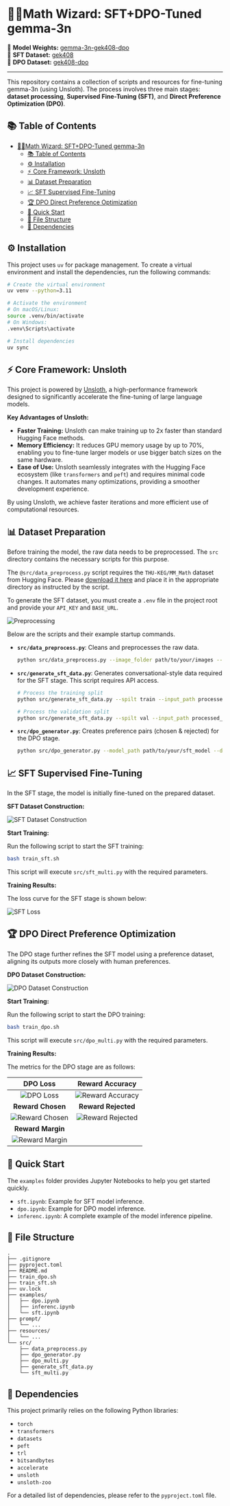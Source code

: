 # 🧙‍♂️Math Wizard: SFT+DPO-Tuned gemma-3n


🤗 **Model Weights:** [gemma-3n-gek408-dpo](https://huggingface.co/Argobell/gemma-3n-gek408-dpo)  
🤗 **SFT Dataset:** [gek408](https://huggingface.co/datasets/Argobell/gek408)  
🤗 **DPO Dataset:** [gek408-dpo](https://huggingface.co/datasets/Argobell/gek408-dpo)

---

This repository contains a collection of scripts and resources for fine-tuning gemma-3n (using Unsloth). The process involves three main stages: **dataset processing**, **Supervised Fine-Tuning (SFT)**, and **Direct Preference Optimization (DPO)**.

## 📚 Table of Contents

- [🧙‍♂️Math Wizard: SFT+DPO-Tuned gemma-3n](#️math-wizard-sftdpo-tuned-gemma-3n)
  - [📚 Table of Contents](#-table-of-contents)
  - [⚙️ Installation](#️-installation)
  - [⚡ Core Framework: Unsloth](#-core-framework-unsloth)
  - [📊 Dataset Preparation](#-dataset-preparation)
  - [📈 SFT Supervised Fine-Tuning](#-sft-supervised-fine-tuning)
  - [🏆 DPO Direct Preference Optimization](#-dpo-direct-preference-optimization)
  - [🚀 Quick Start](#-quick-start)
  - [📂 File Structure](#-file-structure)
  - [🔗 Dependencies](#-dependencies)

## ⚙️ Installation

This project uses `uv` for package management. To create a virtual environment and install the dependencies, run the following commands:

```bash
# Create the virtual environment
uv venv --python=3.11

# Activate the environment
# On macOS/Linux:
source .venv/bin/activate
# On Windows:
.venv\Scripts\activate

# Install dependencies
uv sync
```

## ⚡ Core Framework: Unsloth

This project is powered by [Unsloth](https://github.com/unslothai/unsloth), a high-performance framework designed to significantly accelerate the fine-tuning of large language models.

**Key Advantages of Unsloth:**

*   **Faster Training:** Unsloth can make training up to 2x faster than standard Hugging Face methods.
*   **Memory Efficiency:** It reduces GPU memory usage by up to 70%, enabling you to fine-tune larger models or use bigger batch sizes on the same hardware.
*   **Ease of Use:** Unsloth seamlessly integrates with the Hugging Face ecosystem (like `transformers` and `peft`) and requires minimal code changes. It automates many optimizations, providing a smoother development experience.

By using Unsloth, we achieve faster iterations and more efficient use of computational resources.

## 📊 Dataset Preparation

Before training the model, the raw data needs to be preprocessed. The `src` directory contains the necessary scripts for this purpose.

The `@src/data_preprocess.py` script requires the `THU-KEG/MM_Math` dataset from Hugging Face. Please [download it here](https://huggingface.co/datasets/THU-KEG/MM_Math) and place it in the appropriate directory as instructed by the script.

To generate the SFT dataset, you must create a `.env` file in the project root and provide your `API_KEY` and `BASE_URL`.

![Preprocessing](resources/Preprocessing.png)

Below are the scripts and their example startup commands.

- **`src/data_preprocess.py`**: Cleans and preprocesses the raw data.
  ```bash
  python src/data_preprocess.py --image_folder path/to/your/images --json_path path/to/your/data.jsonl --output_path processed_data
  ```

- **`src/generate_sft_data.py`**: Generates conversational-style data required for the SFT stage. This script requires API access.
  ```bash
  # Process the training split
  python src/generate_sft_data.py --spilt train --input_path processed_data --output_path sft_data
  
  # Process the validation split
  python src/generate_sft_data.py --spilt val --input_path processed_data --output_path sft_data
  ```

- **`src/dpo_generator.py`**: Creates preference pairs (chosen & rejected) for the DPO stage.
  ```bash
  python src/dpo_generator.py --model_path path/to/your/sft_model --dataset_path sft_data --output_dir dpo_data --split validation
  ```

## 📈 SFT Supervised Fine-Tuning

In the SFT stage, the model is initially fine-tuned on the prepared dataset.

**SFT Dataset Construction:**

![SFT Dataset Construction](resources/SFT_Dataset_Construction.png)

**Start Training:**

Run the following script to start the SFT training:

```bash
bash train_sft.sh
```

This script will execute `src/sft_multi.py` with the required parameters.

**Training Results:**

The loss curve for the SFT stage is shown below:

![SFT Loss](resources/SFT%20Loss.png)

## 🏆 DPO Direct Preference Optimization

The DPO stage further refines the SFT model using a preference dataset, aligning its outputs more closely with human preferences.

**DPO Dataset Construction:**

![DPO Dataset Construction](resources/DPO_Dataset_Construction.png)

**Start Training:**

Run the following script to start the DPO training:

```bash
bash train_dpo.sh
```

This script will execute `src/dpo_multi.py` with the required parameters.

**Training Results:**

The metrics for the DPO stage are as follows:

| DPO Loss | Reward Accuracy |
| :---: | :---: |
| ![DPO Loss](resources/DPO%20Loss.png) | ![Reward Accuracy](resources/Reward%20Accuracy.png) |
| **Reward Chosen** | **Reward Rejected** |
| ![Reward Chosen](resources/Reward%20Chosen.png) | ![Reward Rejected](resources/Reward%20Rejected.png) |
| **Reward Margin** |
| ![Reward Margin](resources/Reward%20Margin.png) |

## 🚀 Quick Start

The `examples` folder provides Jupyter Notebooks to help you get started quickly.

- `sft.ipynb`: Example for SFT model inference.
- `dpo.ipynb`: Example for DPO model inference.
- `inferenc.ipynb`: A complete example of the model inference pipeline.

## 📂 File Structure

```
.
├── .gitignore
├── pyproject.toml
├── README.md
├── train_dpo.sh
├── train_sft.sh
├── uv.lock
├── examples/
│   ├── dpo.ipynb
│   ├── inferenc.ipynb
│   └── sft.ipynb
├── prompt/
│   └── ...
├── resources/
│   └── ...
└── src/
    ├── data_preprocess.py
    ├── dpo_generator.py
    ├── dpo_multi.py
    ├── generate_sft_data.py
    └── sft_multi.py
```

## 🔗 Dependencies

This project primarily relies on the following Python libraries:

- `torch`
- `transformers`
- `datasets`
- `peft`
- `trl`
- `bitsandbytes`
- `accelerate`
- `unsloth`
- `unsloth-zoo`

For a detailed list of dependencies, please refer to the `pyproject.toml` file.